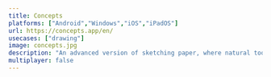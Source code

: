 ```yaml
---
title: Concepts
platforms: ["Android","Windows","iOS","iPadOS"]
url: https://concepts.app/en/
usecases: ["drawing"]
image: concepts.jpg
description: "An advanced version of sketching paper, where natural tools meet vector manipulation so ideas can change and grow as you do."
multiplayer: false
---
```

